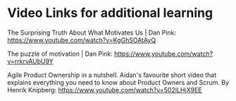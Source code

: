 # Video Links for additional learning

The Surprising Truth About What Motivates Us | Dan Pink: https://www.youtube.com/watch?v=KgGhSOAtAyQ 

The puzzle of motivation | Dan Pink: https://www.youtube.com/watch?v=rrkrvAUbU9Y

Agile Product Ownership in a nutshell. Aidan's favourite short video that explains everything you need to know about Product Owners and Scrum. By Henrik Knipberg: https://www.youtube.com/watch?v=502ILHjX9EE

